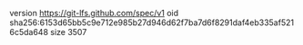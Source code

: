 version https://git-lfs.github.com/spec/v1
oid sha256:6153d65bb5c9e712e985b27d946d62f7ba7d6f8291daf4eb335af5216c5da648
size 3507
